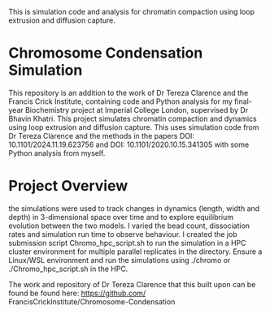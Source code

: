 This is simulation code and analysis for chromatin compaction using loop extrusion and diffusion capture.

# Chromosome Condensation Simulation
This repository is an addition to the work of Dr Tereza Clarence and the Francis Crick Institute, containing code and Python analysis for my final-year Biochemistry project at Imperial College London, supervised by Dr Bhavin Khatri.
This project simulates chromatin compaction and dynamics using loop extrusion and diffusion capture.
This uses simulation code from Dr Tereza Clarence and the methods in the papers DOI: 10.1101/2024.11.19.623756 and DOI: 10.1101/2020.10.15.341305 with some Python analysis from myself.

# Project Overview
the simulations were used to track changes in dynamics (length, width and depth) in 3-dimensional space over time and to explore equilibrium evolution between the two models. I varied the bead count, dissociation rates and simulation run time to observe behaviour. 
I created the job submission script Chromo_hpc_script.sh to run the simulation in a HPC cluster environment for multiple parallel replicates in the directory.
Ensure a Linux/WSL environment and run the simulations using ./chromo or ./Chromo_hpc_script.sh in the HPC. 

The work and repository of Dr Tereza Clarence that this built upon can be found be found here: https://github.com/ FrancisCrickInstitute/Chromosome-Condensation

